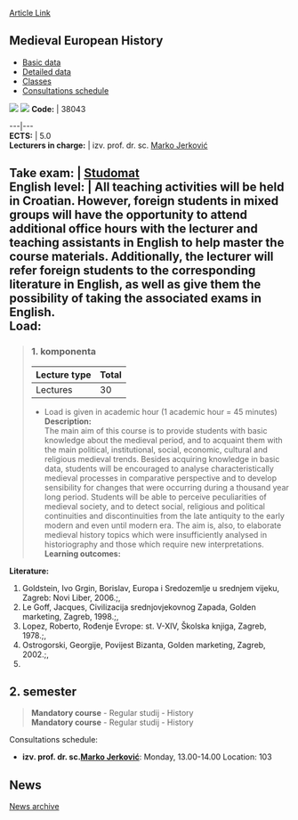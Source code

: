 [Article Link](https://www.fhs.hr/en/course/meh)

## Medieval European History
  * [Basic data](https://www.fhs.hr/en/course/meh#v1id-523803_274249_1_0 "Basic data")
  * [Detailed data](https://www.fhs.hr/en/course/meh#v1id-523803_274249_1_1 "Detailed data")
  * [Classes](https://www.fhs.hr/en/course/meh#v1id-523803_274249_1_2 "Classes")
  * [Consultations schedule](https://www.fhs.hr/en/course/meh#v1id-523803_274249_1_3 "Consultations schedule")


[![](https://www.fhs.hr/img/flags/gif/hr.gif)](https://www.fhs.hr/predmet/opsv) [![](https://www.fhs.hr/img/flags/gif/gb.gif)](https://www.fhs.hr/en/course/meh)
**Code:** |  38043  
  
---|---  
**ECTS:** |  5.0   
**Lecturers in charge:** |  izv. prof. dr. sc. [Marko Jerković](https://www.fhs.hr/staff/marko.jerkovic)   
  
**Take exam:** |  [Studomat](http://www.isvu.hr/studomat)  
**English level:** |  All teaching activities will be held in Croatian. However, foreign students in mixed groups will have the opportunity to attend additional office hours with the lecturer and teaching assistants in English to help master the course materials. Additionally, the lecturer will refer foreign students to the corresponding literature in English, as well as give them the possibility of taking the associated exams in English.   
**Load:**  
---  
> ### 1. komponenta
> | Lecture type | Total  
> ---|---  
> Lectures | 30  
> * Load is given in academic hour (1 academic hour = 45 minutes)   
**Description:**  
> The main aim of this course is to provide students with basic knowledge about the medieval period, and to acquaint them with the main political, institutional, social, economic, cultural and religious medieval trends. Besides acquiring knowledge in basic data, students will be encouraged to analyse characteristically medieval processes in comparative perspective and to develop sensibility for changes that were occurring during a thousand year long period. Students will be able to perceive peculiarities of medieval society, and to detect social, religious and political continuities and discontinuities from the late antiquity to the early modern and even until modern era. The aim is, also, to elaborate medieval history topics which were insufficiently analysed in historiography and those which require new interpretations.  
**Learning outcomes:**  

  
**Literature:**  
  1. Goldstein, Ivo Grgin, Borislav, Europa i Sredozemlje u srednjem vijeku, Zagreb: Novi Liber, 2006.;, 
  2. Le Goff, Jacques, Civilizacija srednjovjekovnog Zapada, Golden marketing, Zagreb, 1998.;, 
  3. Lopez, Roberto, Rođenje Evrope: st. V-XIV, Školska knjiga, Zagreb, 1978.;, 
  4. Ostrogorski, Georgije, Povijest Bizanta, Golden marketing, Zagreb, 2002.;, 
  5. 
  
**2. semester**  
---  
> **Mandatory course** - Regular studij - History  
>  **Mandatory course** - Regular studij - History  
>   
Consultations schedule: 
  * **izv. prof. dr. sc.[Marko Jerković](https://www.fhs.hr/staff/marko.jerkovic)**: 
Monday, 13.00-14.00
Location: 103 


## News
[News archive](https://www.fhs.hr/en/course/meh?@=20pxm#news_84608 "News archive")
